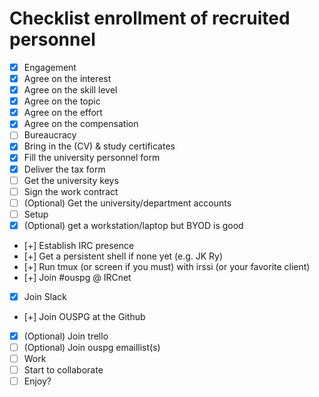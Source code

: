# Checklist enrollment of recruited personnel

 * [x] Engagement
  * [x] Agree on the interest
  * [x] Agree on the skill level
  * [x] Agree on the topic
  * [x] Agree on the effort
  * [x] Agree on the compensation
 * [ ] Bureaucracy
  * [x] Bring in the (CV) & study certificates
  * [x] Fill the university personnel form
  * [x] Deliver the tax form
  * [ ] Get the university keys
  * [ ] Sign the work contract
  * [ ] (Optional) Get the university/department accounts
 * [ ] Setup
  * [x] (Optional) get a workstation/laptop but BYOD is good
  * [+] Establish IRC presence
   * [+] Get a persistent shell if none yet (e.g. JK Ry)
   * [+] Run tmux (or screen if you must) with irssi (or your favorite client)
   * [+] Join #ouspg @ IRCnet
  * [x] Join Slack
  * [+] Join OUSPG at the Github
  * [x] (Optional) Join trello
  * [ ] (Optional) Join ouspg emaillist(s)
 * [ ] Work
  * [ ] Start to collaborate
  * [ ] Enjoy?
